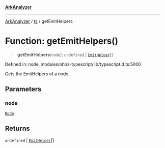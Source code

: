 [**ArkAnalyzer**](../../../../README.md)

***

[ArkAnalyzer](../../../../globals.md) / [ts](../README.md) / getEmitHelpers

# Function: getEmitHelpers()

> **getEmitHelpers**(`node`): `undefined` \| [`EmitHelper`](../type-aliases/EmitHelper.md)[]

Defined in: node\_modules/ohos-typescript/lib/typescript.d.ts:5000

Gets the EmitHelpers of a node.

## Parameters

### node

[`Node`](../interfaces/Node.md)

## Returns

`undefined` \| [`EmitHelper`](../type-aliases/EmitHelper.md)[]
